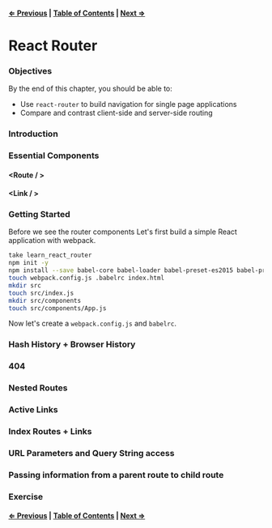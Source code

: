 #### [⇐ Previous](./03-testing.md) | [Table of Contents](./../readme.md) | [Next ⇒](./05-redux_intro.md)

# React Router

### Objectives

By the end of this chapter, you should be able to:

- Use `react-router` to build navigation for single page applications
- Compare and contrast client-side and server-side routing

### Introduction

### Essential Components

#### <Router></Router>
#### <Route / >
#### <Link / >

### Getting Started

Before we see the router components Let's first build a simple React application with webpack.

```sh
take learn_react_router
npm init -y
npm install --save babel-core babel-loader babel-preset-es2015 babel-preset-react react react-dom react-router
touch webpack.config.js .babelrc index.html
mkdir src
touch src/index.js
mkdir src/components
touch src/components/App.js
```

Now let's create a `webpack.config.js` and `babelrc`.

### Hash History + Browser History

### 404

### Nested Routes

### Active Links

### Index Routes + Links

### URL Parameters and Query String access

### Passing information from a parent route to child route

### Exercise

#### [⇐ Previous](./03-testing.md) | [Table of Contents](./../readme.md) | [Next ⇒](./05-redux_intro.md)